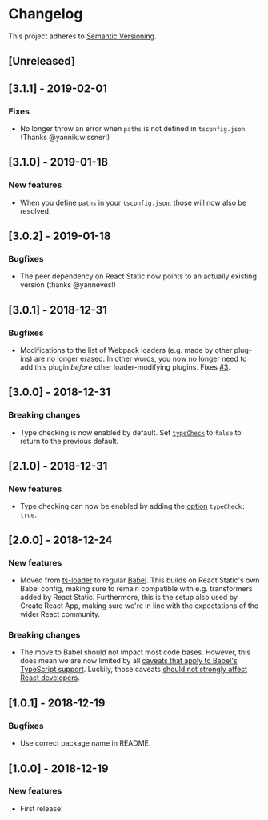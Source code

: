 # Changelog

This project adheres to [Semantic Versioning](http://semver.org/spec/v2.0.0.html).

## [Unreleased]

## [3.1.1] - 2019-02-01

### Fixes

- No longer throw an error when `paths` is not defined in `tsconfig.json`. (Thanks @yannik.wissner!)

## [3.1.0] - 2019-01-18

### New features

- When you define `paths` in your `tsconfig.json`, those will now also be resolved.

## [3.0.2] - 2019-01-18

### Bugfixes

- The peer dependency on React Static now points to an actually existing version (thanks @yanneves!)

## [3.0.1] - 2018-12-31

### Bugfixes

- Modifications to the list of Webpack loaders (e.g. made by other plug-ins) are no longer erased. In other words, you now no longer need to add this plugin _before_ other loader-modifying plugins. Fixes [#3](https://gitlab.com/Vinnl/react-static-plugin-typescript/issues/3).

## [3.0.0] - 2018-12-31

### Breaking changes

- Type checking is now enabled by default. Set [`typeCheck`](https://www.npmjs.com/package/react-static-plugin-typescript#typecheck-boolean) to `false` to return to the previous default.

## [2.1.0] - 2018-12-31

### New features

- Type checking can now be enabled by adding the [option](https://github.com/nozzle/react-static/tree/master/docs/plugins#plugin-options) `typeCheck: true`.

## [2.0.0] - 2018-12-24

### New features

- Moved from [ts-loader](https://github.com/TypeStrong/ts-loader/) to regular [Babel](https://blogs.msdn.microsoft.com/typescript/2018/08/27/typescript-and-babel-7/). This builds on React Static's own Babel config, making sure to remain compatible with e.g. transformers added by React Static. Furthermore, this is the setup also used by Create React App, making sure we're in line with the expectations of the wider React community.

### Breaking changes

- The move to Babel should not impact most code bases. However, this does mean we are now limited by all [caveats that apply to Babel's TypeScript support](https://babeljs.io/docs/en/babel-plugin-transform-typescript#caveats). Luckily, those caveats [should not strongly affect React developers](https://github.com/facebook/create-react-app/pull/4837#issuecomment-430107471).

## [1.0.1] - 2018-12-19

### Bugfixes

- Use correct package name in README.

## [1.0.0] - 2018-12-19

### New features

- First release!
